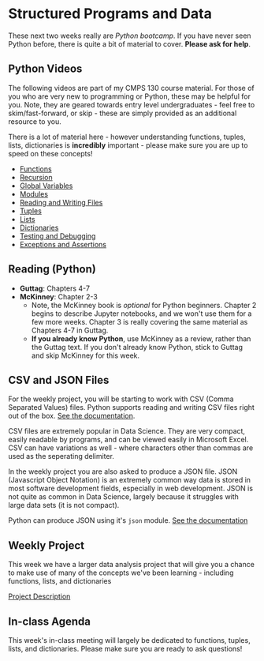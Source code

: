 # Structured Programs and Data
These next two weeks really are *Python bootcamp*.  If you have never seen Python before, there is quite a bit of material to cover.  **Please ask for help**.

## Python Videos
The following videos are part of my CMPS 130 course material.  For those of you who are very new to programming or Python, these may be helpful for you.  Note, they are geared towards entry level undergraduates - feel free to skim/fast-forward, or skip - these are simply provided as an additional resource to you.

There is a lot of material here - however understanding functions, tuples, lists, dictionaries is **incredibly** important - please make sure you are up to speed on these concepts!

- [Functions](https://pages.ramapo.edu/~sfrees/courses/cmps130/modules/module05)
- [Recursion](https://pages.ramapo.edu/~sfrees/courses/cmps130/modules/module06)
- [Global Variables](https://pages.ramapo.edu/~sfrees/courses/cmps130/modules/module07)
- [Modules](https://pages.ramapo.edu/~sfrees/courses/cmps130/modules/module08)
- [Reading and Writing Files](https://pages.ramapo.edu/~sfrees/courses/cmps130/modules/module09)
- [Tuples](https://pages.ramapo.edu/~sfrees/courses/cmps130/modules/module10)
- [Lists](https://pages.ramapo.edu/~sfrees/courses/cmps130/modules/module11)
- [Dictionaries](https://pages.ramapo.edu/~sfrees/courses/cmps130/modules/module12)
- [Testing and Debugging](https://pages.ramapo.edu/~sfrees/courses/cmps130/modules/module13)
- [Exceptions and Assertions](https://pages.ramapo.edu/~sfrees/courses/cmps130/modules/module14)

## Reading (Python)
- **Guttag**:  Chapters 4-7
- **McKinney**:  Chapter 2-3
  - Note, the McKinney book is *optional* for Python beginners.  Chapter 2 begins to describe Jupyter notebooks, and we won't use them for a few more weeks.  Chapter 3 is really covering the same material  as Chapters 4-7 in Guttag.  
  - **If you already know Python**, use McKinney as a review, rather than the Guttag text.  If you don't already know Python, stick to Guttag and skip McKinney for this week.

## CSV and JSON Files
For the weekly project, you will be starting to work with CSV (Comma Separated Values) files.  Python supports reading and writing CSV files right out of the box.  [See the documentation](https://docs.python.org/3/library/csv.html).

CSV files are extremely popular in Data Science.  They are very compact, easily readable by programs, and can be viewed easily in Microsoft Excel.  CSV can have variations as well - where characters other than commas are used as the seperating delimiter.

In the weekly project you are also asked to produce a JSON file.  JSON (Javascript Object Notation) is an extremely common way data is stored in most software development fields, especially in web development.  JSON is not quite as common in Data Science, largely because it struggles with large data sets (it is not compact).  

Python can produce JSON using it's `json` module. [See the documentation](https://docs.python.org/3/library/json.html)

## Weekly Project
This week we have a larger data analysis project that will give you a chance to make use of many of the concepts we've been learning - including functions, lists, and dictionaries

[Project Description](https://github.com/scottfrees/cmps530-wp2)

## In-class Agenda
This week's in-class meeting will largely be dedicated to functions, tuples, lists, and dictionaries.  Please make sure you are ready to ask questions!
